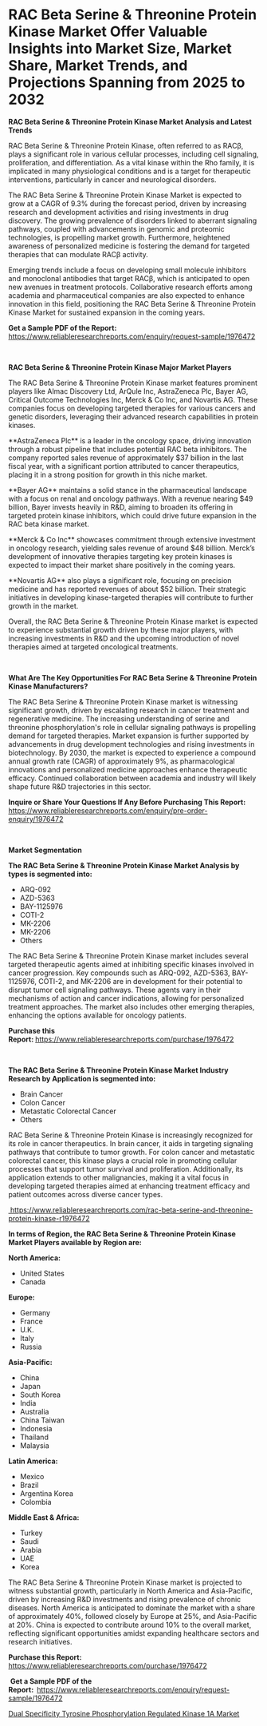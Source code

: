 <p><h1>RAC Beta Serine & Threonine Protein Kinase Market Offer Valuable Insights into Market Size, Market Share, Market Trends, and Projections Spanning from 2025 to 2032</h1></p><p><strong>RAC Beta Serine & Threonine Protein Kinase Market Analysis and Latest Trends</strong></p>
<p><p>RAC Beta Serine & Threonine Protein Kinase, often referred to as RACβ, plays a significant role in various cellular processes, including cell signaling, proliferation, and differentiation. As a vital kinase within the Rho family, it is implicated in many physiological conditions and is a target for therapeutic interventions, particularly in cancer and neurological disorders.</p><p>The RAC Beta Serine & Threonine Protein Kinase Market is expected to grow at a CAGR of 9.3% during the forecast period, driven by increasing research and development activities and rising investments in drug discovery. The growing prevalence of disorders linked to aberrant signaling pathways, coupled with advancements in genomic and proteomic technologies, is propelling market growth. Furthermore, heightened awareness of personalized medicine is fostering the demand for targeted therapies that can modulate RACβ activity. </p><p>Emerging trends include a focus on developing small molecule inhibitors and monoclonal antibodies that target RACβ, which is anticipated to open new avenues in treatment protocols. Collaborative research efforts among academia and pharmaceutical companies are also expected to enhance innovation in this field, positioning the RAC Beta Serine & Threonine Protein Kinase Market for sustained expansion in the coming years.</p></p>
<p><strong>Get a Sample PDF of the Report:&nbsp;</strong> <a href="https://www.reliableresearchreports.com/enquiry/request-sample/1976472?utm_campaign=2665&utm_medium=2&utm_source=Github&utm_content=ia&utm_term=09032025&utm_id=rac-beta-serine-threonine-protein-kinase">https://www.reliableresearchreports.com/enquiry/request-sample/1976472</a></p>
<p>&nbsp;</p>
<p><strong>RAC Beta Serine & Threonine Protein Kinase Major Market Players</strong></p>
<p><p>The RAC Beta Serine & Threonine Protein Kinase market features prominent players like Almac Discovery Ltd, ArQule Inc, AstraZeneca Plc, Bayer AG, Critical Outcome Technologies Inc, Merck & Co Inc, and Novartis AG. These companies focus on developing targeted therapies for various cancers and genetic disorders, leveraging their advanced research capabilities in protein kinases.</p><p>**AstraZeneca Plc** is a leader in the oncology space, driving innovation through a robust pipeline that includes potential RAC beta inhibitors. The company reported sales revenue of approximately $37 billion in the last fiscal year, with a significant portion attributed to cancer therapeutics, placing it in a strong position for growth in this niche market.</p><p>**Bayer AG** maintains a solid stance in the pharmaceutical landscape with a focus on renal and oncology pathways. With a revenue nearing $49 billion, Bayer invests heavily in R&D, aiming to broaden its offering in targeted protein kinase inhibitors, which could drive future expansion in the RAC beta kinase market.</p><p>**Merck & Co Inc** showcases commitment through extensive investment in oncology research, yielding sales revenue of around $48 billion. Merck’s development of innovative therapies targeting key protein kinases is expected to impact their market share positively in the coming years.</p><p>**Novartis AG** also plays a significant role, focusing on precision medicine and has reported revenues of about $52 billion. Their strategic initiatives in developing kinase-targeted therapies will contribute to further growth in the market.</p><p>Overall, the RAC Beta Serine & Threonine Protein Kinase market is expected to experience substantial growth driven by these major players, with increasing investments in R&D and the upcoming introduction of novel therapies aimed at targeted oncological treatments.</p></p>
<p>&nbsp;</p>
<p><strong>What Are The Key Opportunities For RAC Beta Serine & Threonine Protein Kinase Manufacturers?</strong></p>
<p><p>The RAC Beta Serine & Threonine Protein Kinase market is witnessing significant growth, driven by escalating research in cancer treatment and regenerative medicine. The increasing understanding of serine and threonine phosphorylation's role in cellular signaling pathways is propelling demand for targeted therapies. Market expansion is further supported by advancements in drug development technologies and rising investments in biotechnology. By 2030, the market is expected to experience a compound annual growth rate (CAGR) of approximately 9%, as pharmacological innovations and personalized medicine approaches enhance therapeutic efficacy. Continued collaboration between academia and industry will likely shape future R&D trajectories in this sector.</p></p>
<p><strong>Inquire or Share Your Questions If Any Before Purchasing This Report:</strong> <a href="https://www.reliableresearchreports.com/enquiry/pre-order-enquiry/1976472?utm_campaign=2665&utm_medium=2&utm_source=Github&utm_content=ia&utm_term=09032025&utm_id=rac-beta-serine-threonine-protein-kinase">https://www.reliableresearchreports.com/enquiry/pre-order-enquiry/1976472</a></p>
<p>&nbsp;</p>
<p><strong>Market Segmentation</strong></p>
<p><strong>The RAC Beta Serine & Threonine Protein Kinase Market Analysis by types is segmented into:</strong></p>
<p><ul><li>ARQ-092</li><li>AZD-5363</li><li>BAY-1125976</li><li>COTI-2</li><li>MK-2206</li><li>MK-2206</li><li>Others</li></ul></p>
<p><p>The RAC Beta Serine & Threonine Protein Kinase market includes several targeted therapeutic agents aimed at inhibiting specific kinases involved in cancer progression. Key compounds such as ARQ-092, AZD-5363, BAY-1125976, COTI-2, and MK-2206 are in development for their potential to disrupt tumor cell signaling pathways. These agents vary in their mechanisms of action and cancer indications, allowing for personalized treatment approaches. The market also includes other emerging therapies, enhancing the options available for oncology patients.</p></p>
<p><strong>Purchase this Report:&nbsp;</strong><a href="https://www.reliableresearchreports.com/purchase/1976472?utm_campaign=2665&utm_medium=2&utm_source=Github&utm_content=ia&utm_term=09032025&utm_id=rac-beta-serine-threonine-protein-kinase">https://www.reliableresearchreports.com/purchase/1976472</a></p>
<p>&nbsp;</p>
<p><strong>The RAC Beta Serine & Threonine Protein Kinase Market Industry Research by Application is segmented into:</strong></p>
<p><ul><li>Brain Cancer</li><li>Colon Cancer</li><li>Metastatic Colorectal Cancer</li><li>Others</li></ul></p>
<p><p>RAC Beta Serine & Threonine Protein Kinase is increasingly recognized for its role in cancer therapeutics. In brain cancer, it aids in targeting signaling pathways that contribute to tumor growth. For colon cancer and metastatic colorectal cancer, this kinase plays a crucial role in promoting cellular processes that support tumor survival and proliferation. Additionally, its application extends to other malignancies, making it a vital focus in developing targeted therapies aimed at enhancing treatment efficacy and patient outcomes across diverse cancer types.</p></p>
<p><a href="https://www.reliableresearchreports.com/rac-beta-serine-and-threonine-protein-kinase-r1976472?utm_campaign=2665&utm_medium=2&utm_source=Github&utm_content=ia&utm_term=09032025&utm_id=rac-beta-serine-threonine-protein-kinase">&nbsp;https://www.reliableresearchreports.com/rac-beta-serine-and-threonine-protein-kinase-r1976472</a></p>
<p><strong>In terms of Region, the RAC Beta Serine & Threonine Protein Kinase Market Players available by Region are:</strong></p>
<p>
    <p> <strong> North America: </strong>
        <ul>
            <li>United States</li>
            <li>Canada</li>
        </ul>
        </p> 
    <p> <strong> Europe: </strong>
        <ul>
            <li>Germany</li>
            <li>France</li>
            <li>U.K.</li>
            <li>Italy</li>
            <li>Russia</li>
        </ul>
        </p> 
    <p> <strong> Asia-Pacific: </strong>
        <ul>
            <li>China</li>
            <li>Japan</li>
            <li>South Korea</li>
            <li>India</li>
            <li>Australia</li>
            <li>China Taiwan</li>
            <li>Indonesia</li>
            <li>Thailand</li>
            <li>Malaysia</li>
        </ul>
        </p> 
    <p> <strong> Latin America: </strong>
        <ul>
            <li>Mexico</li>
            <li>Brazil</li>
            <li>Argentina Korea</li>
            <li>Colombia</li>
        </ul>
        </p> 
    <p> <strong> Middle East & Africa: </strong>
        <ul>
            <li>Turkey</li>
            <li>Saudi</li>
            <li>Arabia</li>
            <li>UAE</li>
            <li>Korea</li>
        </ul>
    </p>
    </p>
<p><p>The RAC Beta Serine & Threonine Protein Kinase market is projected to witness substantial growth, particularly in North America and Asia-Pacific, driven by increasing R&D investments and rising prevalence of chronic diseases. North America is anticipated to dominate the market with a share of approximately 40%, followed closely by Europe at 25%, and Asia-Pacific at 20%. China is expected to contribute around 10% to the overall market, reflecting significant opportunities amidst expanding healthcare sectors and research initiatives.</p></p>
<p><strong>Purchase this Report: </strong><a href="https://www.reliableresearchreports.com/purchase/1976472?utm_campaign=2665&utm_medium=2&utm_source=Github&utm_content=ia&utm_term=09032025&utm_id=rac-beta-serine-threonine-protein-kinase">https://www.reliableresearchreports.com/purchase/1976472</a></p>
<p>&nbsp;<strong>Get a Sample PDF of the Report:&nbsp;&nbsp;</strong><a href="https://www.reliableresearchreports.com/enquiry/request-sample/1976472?utm_campaign=2665&utm_medium=2&utm_source=Github&utm_content=ia&utm_term=09032025&utm_id=rac-beta-serine-threonine-protein-kinase">https://www.reliableresearchreports.com/enquiry/request-sample/1976472</a></p>
<p><strong></strong></p>
<p><p><a href="https://github.com/hurstsaqibyl/Market-Research-Report-List-1/blob/main/dual-specificity-tyrosine-phosphorylation-regulated-kinase-1a-market.md?utm_campaign=2665&utm_medium=2&utm_source=Github&utm_content=ia&utm_term=09032025&utm_id=rac-beta-serine-threonine-protein-kinase">Dual Specificity Tyrosine Phosphorylation Regulated Kinase 1A Market</a></p></p>